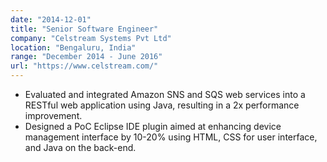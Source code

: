 ```yaml
---
date: "2014-12-01"
title: "Senior Software Engineer"
company: "Celstream Systems Pvt Ltd"
location: "Bengaluru, India"
range: "December 2014 - June 2016"
url: "https://www.celstream.com/"
---
```


- Evaluated and integrated Amazon SNS and SQS web services into a RESTful web application using Java, resulting in a 2x performance improvement.
- Designed a PoC Eclipse IDE plugin aimed at enhancing device management interface by 10-20% using HTML, CSS for user interface, and Java on the back-end.
